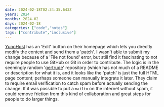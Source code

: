 ```yaml
---
date: 2024-02-18T02:34:35.643Z
years: 2024
months: 2024-02
days: 2024-02-18
categories: ["code","notes"]
tags: ["contribute","inclusive"]
---
```

[YunoHost](https://yunohost.org) has an 'Edit' button on their homepage which lets you directly modify the content and send them a 'patch'. I wasn't able to submit my change because of a 'File not found' error, but still find it fascinating to not require people to use GitHub or Git in order to contribute. The logic is in the seemingly random '[gertrude](https://github.com/YunoHost/gertrude/blob/master/frontend/static/_js/app.js)' repository (which has not much of a README or description for what it is, and it looks like the 'patch' is just the full HTML page content; perhaps someone can manually integrate it later. They claim to require email verification to catch spam before actually sending the change. If it was possible to put a `mailto` on the internet without spam, it could remove friction from this kind of collaboration and great steps for people to do larger things.
